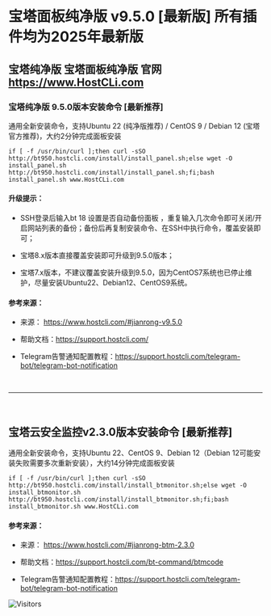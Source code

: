 # 宝塔面板纯净版 v9.5.0 [最新版] 所有插件均为2025年最新版
## 宝塔纯净版 宝塔面板纯净版 官网 https://www.HostCLi.com

### 宝塔纯净版 9.5.0版本安装命令 [最新推荐]
通用全新安装命令，支持Ubuntu 22 (纯净版推荐) / CentOS 9 / Debian 12 (宝塔官方推荐)，大约2分钟完成面板安装
```
if [ -f /usr/bin/curl ];then curl -sSO http://bt950.hostcli.com/install/install_panel.sh;else wget -O install_panel.sh http://bt950.hostcli.com/install/install_panel.sh;fi;bash install_panel.sh www.HostCLi.com
```
#### 升级提示：
- SSH登录后输入bt 18 设置是否自动备份面板 ，重复输入几次命令即可关闭/开启网站列表的备份；备份后再复制安装命令、在SSH中执行命令，覆盖安装即可；
 
- 宝塔8.x版本直接覆盖安装即可升级到9.5.0版本；
 
- 宝塔7.x版本，不建议覆盖安装升级到9.5.0，因为CentOS7系统也已停止维护，尽量安装Ubuntu22、Debian12、CentOS9系统。

#### 参考来源：
- 来源： https://www.hostcli.com/#jianrong-v9.5.0 

- 帮助文档：https://support.hostcli.com/

- Telegram告警通知配置教程：https://support.hostcli.com/telegram-bot/telegram-bot-notification
<br>

--------
<br>

## 宝塔云安全监控v2.3.0版本安装命令 [最新推荐]
通用全新安装命令，支持Ubuntu 22、CentOS 9、Debian 12（Debian 12可能安装失败需要多次重新安装），大约14分钟完成面板安装
```
if [ -f /usr/bin/curl ];then curl -sSO http://bt950.hostcli.com/install/install_btmonitor.sh;else wget -O install_btmonitor.sh http://bt950.hostcli.com/install/install_btmonitor.sh;fi;bash install_btmonitor.sh www.HostCLi.com
```
#### 参考来源：
- 来源： https://www.hostcli.com/#jianrong-btm-2.3.0 

- 帮助文档：https://support.hostcli.com/bt-command/btmcode

- Telegram告警通知配置教程：https://support.hostcli.com/telegram-bot/telegram-bot-notification

![Visitors](https://visitor-badge.laobi.icu/badge?page_id=NextCLi.BTPanel-Pure_HostCLi.com)

